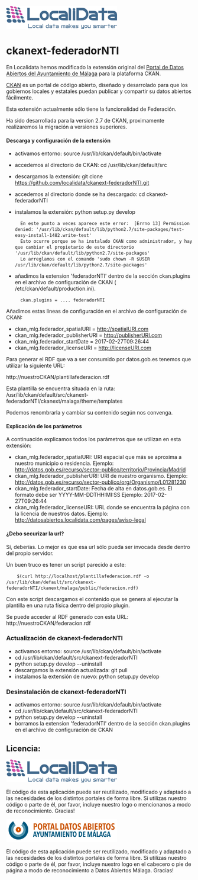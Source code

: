![Logo Localidata](https://raw.githubusercontent.com/localidata/ckanext-federadorNTI/master/ckanext/malaga/public/images/logoLocalidata.png)


ckanext-federadorNTI
============== 

En Localidata hemos modificado la extensión original del [Portal de Datos Abiertos del Ayuntamiento de Málaga](http://datosabiertos.malaga.eu) para la plataforma CKAN.

[CKAN](http://ckan.org) es un portal de código abierto, diseñado y desarrolado para que los gobiernos locales y estatales puedan publicar y compartir su datos abiertos fácilmente. 

Esta extensión actualmente sólo tiene la funcionalidad de Federación. 

Ha sido desarrollada para la version 2.7 de CKAN, proximamente realizaremos la migración a versiones superiores.

#### Descarga y configuración de la extensión

- activamos entorno: source /usr/lib/ckan/default/bin/activate
- accedemos al directorio de CKAN: cd /usr/lib/ckan/default/src
- descargamos la extensión: git clone https://github.com/localidata/ckanext-federadorNTI.git
- accedemos al directorio donde se ha descargado: cd ckanext-federadorNTI
- instalamos la extensión: python setup.py develop

		En este punto a veces aparece este error:  [Errno 13] Permission denied: '/usr/lib/ckan/default/lib/python2.7/site-packages/test-easy-install-1482.write-test'
		Esto ocurre porque se ha instalado CKAN como administrador, y hay que cambiar el propietario de este directorio '/usr/lib/ckan/default/lib/python2.7/site-packages'		
		Lo arreglamos con el comando 'sudo chown -R $USER /usr/lib/ckan/default/lib/python2.7/site-packages'

- añadimos la extension 'federadorNTI' dentro de la sección ckan.plugins en el archivo de configuración de CKAN ( /etc/ckan/default/production.ini). 
        
        ckan.plugins = .... federadorNTI

Añadimos estas lineas de configuración en el archivo de configuración de CKAN:

- ckan_mlg.federador_spatialURI = http://spatialURI.com
- ckan_mlg.federador_publisherURI = http://publisherURI.com
- ckan_mlg.federador_startDate = 2017-02-27T09:26:44
- ckan_mlg.federador_licenseURI = http://licenseURI.com

Para generar el RDF que va a ser consumido por datos.gob.es tenemos que utilizar la siguiente URL:

http://nuestroCKAN/plantillafederacion.rdf

Esta plantilla se encuentra situada en la ruta: /usr/lib/ckan/default/src/ckanext-federadorNTI/ckanext/malaga/theme/templates

Podemos renombrarla y cambiar su contenido según nos convenga.

#### Explicación de los parámetros

A continuación explicamos todos los parámetros que se utilizan en esta extensión:

- ckan_mlg.federador_spatialURI: URI espacial que más se aproxima a nuestro municipio o residencia. Ejemplo: http://datos.gob.es/recurso/sector-publico/territorio/Provincia/Madrid
- ckan_mlg.federador_publisherURI: URI de nuestro organismo. Ejemplo: http://datos.gob.es/recurso/sector-publico/org/Organismo/L01281230
- ckan_mlg.federador_startDate: Fecha de alta en datos.gob.es. El formato debe ser YYYY-MM-DDTHH:MI:SS Ejemplo: 2017-02-27T09:26:44
- ckan_mlg.federador_licenseURI: URL donde se encuentra la página con la licencia de nuestros datos. Ejemplo: http://datosabiertos.localidata.com/pages/aviso-legal

#### ¿Debo securizar la url?

Sí, deberías. Lo mejor es que esa url sólo pueda ser invocada desde dentro del propio servidor.

Un buen truco es tener un script parecido a este:
		
		$(curl http://localhost/plantillafederacion.rdf -o /usr/lib/ckan/default/src/ckanext-federadorNTI/ckanext/malaga/public/federacion.rdf)

Con este script descargamos el contenido que se genera al ejecutar la plantilla en una ruta física dentro del propio plugin.

Se puede acceder al RDF generado con esta URL: http://nuestroCKAN/federacion.rdf
		
### Actualización de ckanext-federadorNTI

* activamos entorno: source /usr/lib/ckan/default/bin/activate
* cd /usr/lib/ckan/default/src/ckanext-federadorNTI
* python setup.py develop --uninstall
* descargamos la extensión actualizada: git pull
* instalamos la extensión de nuevo: python setup.py develop


### Desinstalación de ckanext-federadorNTI

* activamos entorno: source /usr/lib/ckan/default/bin/activate
* cd /usr/lib/ckan/default/src/ckanext-federadorNTI
* python setup.py develop --uninstall
* borramos la extension 'federadorNTI' dentro de la sección ckan.plugins en el archivo de configuración de CKAN


## Licencia:

![Logo Localidata](https://raw.githubusercontent.com/localidata/ckanext-federadorNTI/master/ckanext/malaga/public/images/logoLocalidata.png)

El código de esta aplicación puede ser reutilizado, modificado y adaptado a las necesidades de los distintos portales de forma libre. Si utilizas nuestro código o parte de él, por favor, incluye nuestro logo o mencionanos a modo de reconocimiento. Gracias! 

![Logo datos abiertos Málaga](https://raw.githubusercontent.com/damalaga/ckanext-malaga/master/ckanext/malaga/public/images/logoportaldatosabiertos.png)

El código de esta aplicación puede ser reutilizado, modificado y adaptado a las necesidades de los distintos portales de forma libre. Si utilizas nuestro código o parte de él, por favor, incluye nuestro logo en el cabecero o pie de página a modo de reconocimiento a Datos Abiertos Málaga. Gracias! 



